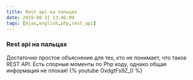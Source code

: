 ```yaml
---
title: Rest api на пальцах
date: 2019-08-31 13:46:09
tags: [Ajax,english,php,rest_api]
---
```

### Rest api на пальцах

Достаточно простое объяснение для тех, кто не понимает, что такое REST API. 
Есть спорные моменты по Php коду, однако общая информация не плохая!
{% youtube OxdgtFs9Z_0 %}
